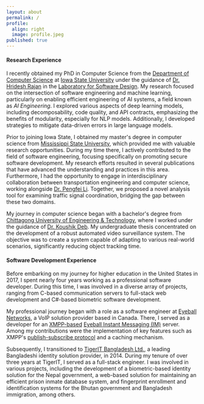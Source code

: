 ```yaml
---
layout: about
permalink: /
profile:
  align: right
  image: profile.jpeg
published: true
---
```


#### Research Experience

I recently obtained my PhD in Computer Science from the [Department of Computer Science](https://www.cs.iastate.edu/) at [Iowa State University](https://www.iastate.edu/) under the guidance of [Dr. Hridesh Rajan](https://hridesh.github.io/) in the [Laboratory for Software Design](https://design.cs.iastate.edu/). My research focused on the intersection of software engineering and machine learning, particularly on enabling efficient engineering of AI systems, a field known as *AI Engineering*. I explored various aspects of deep learning models, including decomposability, code quality, and API contracts, emphasizing the benefits of modularity, especially for NLP models. Additionally, I developed strategies to mitigate data-driven errors in large language models.

Prior to joining Iowa State, I obtained my master's degree in computer science from <a href="https://www.cse.msstate.edu/">Mississippi State University</a>, which provided me with valuable research opportunities. During my time there, I actively contributed to the field of software engineering, focusing specifically on promoting secure software development. My research efforts resulted in several publications that have advanced the understanding and practices in this area. Furthermore, I had the opportunity to engage in interdisciplinary collaboration between transportation engineering and computer science, working alongside <a href="https://www.uta.edu/academics/faculty/profile?username=lip">Dr. Pengfei Li</a>. Together, we proposed a novel analysis tool for examining traffic signal coordination, bridging the gap between these two domains.


My journey in computer science began with a bachelor's degree from <a href="https://www.cuet.ac.bd/">Chittagong University of Engineering & Technology</a>, where I worked under the guidance of <a href="https://www.cuet.ac.bd/members/498">Dr. Koushik Deb</a>. My undergraduate thesis concentrated on the development of a robust automated video surveillance system. The objective was to create a system capable of adapting to various real-world scenarios, significantly reducing object tracking time.

#### Software Development Experience

Before embarking on my journey for higher education in the United States in 2017, I spent nearly four years working as a professional software developer. During this time, I was involved in a diverse array of projects, ranging from C-based communication servers to full-stack web development and C#-based biometric software development.

My professional journey began with a role as a software engineer at [Eyeball Networks](https://www.facebook.com/EyeballNetworks/), a VoIP solution provider based in Canada. There, I served as a developer for an [XMPP-based](https://xmpp.org/) [Eyeball Instant Messaging (IM)](https://en.wikipedia.org/wiki/Eyeball_Chat) server. Among my contributions were the implementation of key features such as XMPP's [publish-subscribe protocol](https://xmpp.org/extensions/xep-0060.html) and a caching mechanism.

Subsequently, I transitioned to [TigerIT Bangladesh Ltd.](https://www.tigerit.com/), a leading Bangladeshi identity solution provider, in 2014. During my tenure of over three years at TigerIT, I served as a full-stack engineer. I was involved in various projects, including the development of a biometric-based identity solution for the Nepal government, a web-based solution for maintaining an efficient prison inmate database system, and fingerprint enrollment and identification systems for the Bhutan government and Bangladesh immigration, among others.
